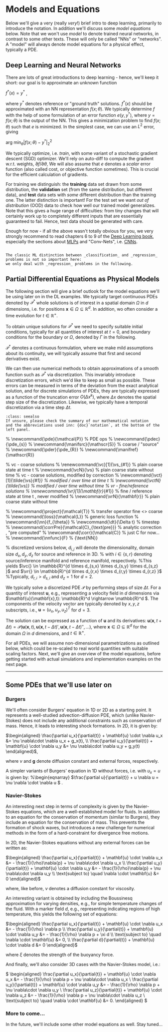 Models and Equations
============================

Below we'll give a very (really _very_!) brief intro to deep learning, primarily to introduce the notation.
In addition we'll discuss some _model equations_ below. Note that we won't use _model_ to denote trained neural networks, in contrast to some other texts. These will only be called "NNs" or "networks". A "model" will always denote model equations for a physical effect, typically a PDE.

## Deep Learning and Neural Networks

There are lots of great introductions to deep learning - hence, we'll keep it short:
our goal is to approximate an unknown function

$f^*(x) = y^*$ , 

where $y^*$ denotes reference or "ground truth" solutions.
$f^*(x)$ should be approximated with an NN representation $f(x;\theta)$. We typically determine $f$ 
with the help of some formulation of an error function $e(y,y^*)$, where $y=f(x;\theta)$ is the output
of the NN.
This gives a minimization problem to find $f(x;\theta)$ such that $e$ is minimized.
In the simplest case, we can use an $L^2$ error, giving

$\text{arg min}_{\theta} | f(x;\theta) - y^* |_2^2$

We typically optimize, i.e. _train_, 
with some variant of a stochastic gradient descent (SGD) optimizer.
We'll rely on auto-diff to compute the gradient w.r.t. weights, $\partial f / \partial \theta$,
We will also assume that $e$ denotes a _scalar_ error function (also
called cost, or objective function sometimes).
This is crucial for the efficient calculation of gradients.

<!-- general goal, minimize E for e(x,y) ... cf. eq. 8.1 from DLbook 
introduce scalar loss, always(!) scalar...  (also called *cost* or *objective* function) -->

For training we distinguish: the **training** data set drawn from some distribution, 
the **validation** set (from the same distribution, but different data),
and **test** data sets with _some_ different distribution than the training one.
The latter distinction is important! For the test set we want 
_out of distribution_ (OOD) data to check how well our trained model generalizes.
Note that this gives a huge range of difficulties: from tiny changes that will certainly work
up to completely different inputs that are essentially guaranteed to fail. Hence,
test data should be generated with care.

Enough for now - if all the above wasn't totally obvious for you, we very strongly recommend to 
read chapters 6 to 9 of the [Deep Learning book](https://www.deeplearningbook.org),
especially the sections about [MLPs](https://www.deeplearningbook.org/contents/mlp.html) 
and "Conv-Nets", i.e. [CNNs](https://www.deeplearningbook.org/contents/convnets.html).

```{note} Classification vs Regression

The classic ML distinction between _classification_ and _regression_ problems is not so important here:
we only deal with _regression_ problems in the following.

```

<!--
maximum likelihood estimation
Also interesting: from a math standpoint ''just'' non-linear optimization ...
-->

## Partial Differential Equations as Physical Models

The following section will give a brief outlook for the model equations
we'll be using later on in the DL examples.
We typically target continuous PDEs denoted by $\mathcal P^*$
whole solutions is of interest in a spatial domain $\Omega$ in $d$ dimensions, i.e.
for positions $\mathbf{x} \in \Omega \subseteq \mathbb{R}^d$.
In addition, wo often consider a time evolution for $t \in \mathbb{R}^{+}$.

To obtain unique solutions for $\mathcal P^*$ we need to specify suitable
initial conditions, typically for all quantities of interest at $t=0$,
and boundary conditions for the boundary or $\Omega$, denoted by $\Gamma$ in 
the following.

$\mathcal P^*$ denotes
a continuous formulation, where we make mild assumptions about
its continuity, we will typically assume that first and second derivatives exist.

We can then use numerical methods to obtain approximations 
of a smooth function such as $\mathcal P^*$ via discretization. 
This invariably introduce discretization errors, which we'd like to keep as small as possible.
These errors can be measured in terms of the deviation from the exact analytical solution, 
and for discrete simulations of PDEs, they are typically expressed as a function of the truncation error 
$O( \Delta x^k )$, where $\Delta x$ denotes the spatial step size of the discretization.
Likewise, we typically have a temporal discretization via a time step $\Delta t$.

```{admonition} Notation and abbreviations
:class: seealso
If unsure, please check the summary of our mathematical notation
and the abbreviations used inn: {doc}`notation`, at the bottom of the left panel.
```

% \newcommand{\pde}{\mathcal{P}}         % PDE ops
% \newcommand{\pdec}{\pde_{s}}
% \newcommand{\manifsrc}{\mathscr{S}}    % coarse / "source"
% \newcommand{\pder}{\pde_{R}}
% \newcommand{\manifref}{\mathscr{R}}

% vc - coarse solutions
% \renewcommand{\vc}[1]{\vs_{#1}}            % plain coarse state at time t
% \newcommand{\vcN}{\vs}                     % plain coarse state without time 
% vc - coarse solutions, modified by correction
% \newcommand{\vct}[1]{\tilde{\vs}_{#1}}     % modified / over time at time t
% \newcommand{\vctN}{\tilde{\vs}}            % modified / over time without time
% vr - fine/reference solutions
% \renewcommand{\vr}[1]{\mathbf{r}_{#1}}            % fine / reference state at time t , never modified
% \newcommand{\vrN}{\mathbf{r}}                     % plain coarse state without time 

% \newcommand{\project}{\mathcal{T}}           % transfer operator fine <> coarse
% \newcommand{\loss}{\mathcal{L}}              % generic loss function
% \newcommand{\nn}{f_{\theta}}
% \newcommand{\dt}{\Delta t}                   % timestep
% \newcommand{\corrPre}{\mathcal{C}_{\text{pre}}}            % analytic correction , "pre computed"
% \newcommand{\corr}{\mathcal{C}}                         % just C for now...
% \newcommand{\nnfunc}{F} % {\text{NN}}

% discretized versions below, $d_{i,j}$ will denote the dimensionality, domain size $d_{x},d_{y},d_{z}$ for source and reference in 3D.
% with $i \in \{s,r\}$ denoting source/inference manifold and reference manifold, respectively.
%This yields $\vc{} \in \mathbb{R}^{d \times d_{s,x} \times d_{s,y} \times d_{s,z} }$ and $\vr{} \in \mathbb{R}^{d \times d_{r,x} \times d_{r,y} \times d_{r,z} }$
%Typically, $d_{r,i} > d_{s,i}$ and $d_{z}=1$ for $d=2$.

We typically solve a discretized PDE $\mathcal{P}$ by performing steps of size $\Delta t$.
For a quantity of interest $\mathbf{u}$, e.g., representing a velocity field
in $d$ dimensions via $\mathbf{u}(\mathbf{x},t): \mathbb{R}^d \rightarrow \mathbb{R}^d $.
The components of the velocity vector are typically denoted by $x,y,z$ subscripts, i.e.,
$\mathbf{u} = (u_x,u_y,u_z)^T$ for $d=3$.

The solution can be expressed as a function of $\mathbf{u}$ and its derivatives:
$\mathbf{u}(\mathbf{x},t+\Delta t) = 
\mathcal{P}(\mathbf{u}(\mathbf{x},t), \mathbf{u}(\mathbf{x},t-\Delta t)',\mathbf{u}(\mathbf{x},t-\Delta t)'',...)$, 
where
$\mathbf{x} \in \Omega \subseteq \mathbb{R}^d$ for the domain $\Omega$ in $d$
dimensions, and $t \in \mathbb{R}^{+}$.

For all PDEs, we will assume non-dimensional parametrizations as outlined below,
which could be re-scaled to real world quantities with suitable scaling factors.
Next, we'll give an overview of the model equations, before getting started
with actual simulations and implementation examples on the next page.

---

## Some PDEs that we'll use later on

### Burgers

We'll often consider Burgers' equation 
in 1D or 2D as a starting point. 
It represents a well-studied advection-diffusion PDE, which (unlike Navier-Stokes)
does not include any additional constraints such as conservation of mass. Hence,
it leads to interesting shock formations.
In 2D, it is given by:

$\begin{aligned}
  \frac{\partial u_x}{\partial{t}} + \mathbf{u} \cdot \nabla u_x &=
  \nu \nabla\cdot \nabla u_x + g_x(t), 
  \\
  \frac{\partial u_y}{\partial{t}} + \mathbf{u} \cdot \nabla u_y &=
  \nu \nabla\cdot \nabla u_y + g_y(t)
\end{aligned}$, 

where $\nu$ and $\mathbf{g}$ denote diffusion constant and external forces, respectively.

A simpler variants of Burgers' equation in 1D without forces, i.e. with $u_x = u$
is given by:
%\begin{eqnarray}
$\frac{\partial u}{\partial{t}} + u \nabla u = \nu \nabla \cdot \nabla u $ .

### Navier-Stokes

An interesting next step in terms of complexity is given by the
Navier-Stokes equations, which are a well-established model for fluids.
In addition to an equation for the conservation of momentum (similar to Burgers),
they include an equation for the conservation of mass. This prevents the 
formation of shock waves, but introduces a new challenge for numerical methods
in the form of a hard-constraint for divergence free motions.

In 2D, the Navier-Stokes equations without any external forces can be written as:

$\begin{aligned}
    \frac{\partial u_x}{\partial{t}} + \mathbf{u} \cdot \nabla u_x &=
    - \frac{1}{\rho}\nabla{p} + \nu \nabla\cdot \nabla u_x  
    \\
    \frac{\partial u_y}{\partial{t}} + \mathbf{u} \cdot \nabla u_y &=
    - \frac{1}{\rho}\nabla{p} + \nu \nabla\cdot \nabla u_y  
    \\
    \text{subject to} \quad \nabla \cdot \mathbf{u} &= 0
\end{aligned}$

where, like before, $\nu$ denotes a diffusion constant for viscosity.

An interesting variant is obtained by including the Boussinesq approximation
for varying densities, e.g., for simple temperature changes of the fluid.
With a marker field $d$, e.g., representing indicating regions of high temperature,
this yields the following set of equations:

$\begin{aligned}
  \frac{\partial u_x}{\partial{t}} + \mathbf{u} \cdot \nabla u_x &= - \frac{1}{\rho} \nabla p 
  \\
  \frac{\partial u_y}{\partial{t}} + \mathbf{u} \cdot \nabla u_y &= - \frac{1}{\rho} \nabla p + \xi d
  \\
  \text{subject to} \quad \nabla \cdot \mathbf{u} &= 0,
  \\
  \frac{\partial d}{\partial{t}} + \mathbf{u} \cdot \nabla d &= 0 
\end{aligned}$

where $\xi$ denotes the strength of the buoyancy force.

And finally, we'll also consider 3D cases with the Navier-Stokes model, i.e.:

$
\begin{aligned}
  \frac{\partial u_x}{\partial{t}} + \mathbf{u} \cdot \nabla u_x &= - \frac{1}{\rho} \nabla p + \nu \nabla\cdot \nabla u_x 
  \\
  \frac{\partial u_y}{\partial{t}} + \mathbf{u} \cdot \nabla u_y &= - \frac{1}{\rho} \nabla p + \nu \nabla\cdot \nabla u_y 
  \\
  \frac{\partial u_z}{\partial{t}} + \mathbf{u} \cdot \nabla u_z &= - \frac{1}{\rho} \nabla p + \nu \nabla\cdot \nabla u_z 
  \\
  \text{subject to} \quad \nabla \cdot \mathbf{u} &= 0.
\end{aligned}
$

### More to come...

In the future, we'll include some other model equations as well. Stay tuned...
